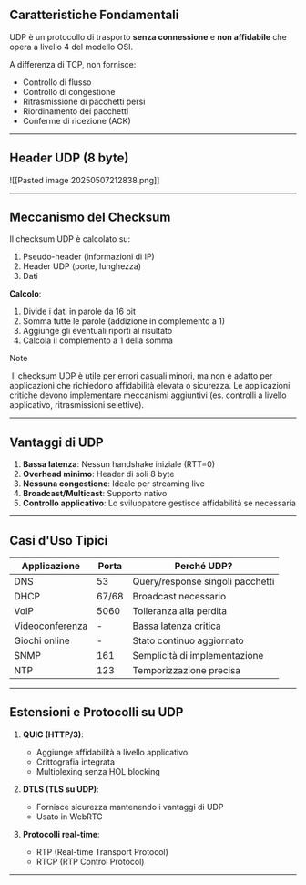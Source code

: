 ## **Caratteristiche Fondamentali**

UDP è un protocollo di trasporto **senza connessione** e **non affidabile** che opera a livello 4 del modello OSI. 

A differenza di TCP, non fornisce:

- Controllo di flusso
- Controllo di congestione
- Ritrasmissione di pacchetti persi
- Riordinamento dei pacchetti
- Conferme di ricezione (ACK)

---

## **Header UDP (8 byte)**

![[Pasted image 20250507212838.png]]

---

## **Meccanismo del Checksum**

Il checksum UDP è calcolato su:
1. Pseudo-header (informazioni di IP)
2. Header UDP (porte, lunghezza)
3. Dati

**Calcolo**:
1. Divide i dati in parole da 16 bit
2. Somma tutte le parole (addizione in complemento a 1)
3. Aggiunge gli eventuali riporti al risultato
4. Calcola il complemento a 1 della somma


> [!NOTE]
>  Il checksum UDP è utile per errori casuali minori, ma non è adatto per applicazioni che richiedono affidabilità elevata o sicurezza. Le applicazioni critiche devono implementare meccanismi aggiuntivi (es. controlli a livello applicativo, ritrasmissioni selettive).


---

## **Vantaggi di UDP**

1. **Bassa latenza**: Nessun handshake iniziale (RTT=0)
2. **Overhead minimo**: Header di soli 8 byte
3. **Nessuna congestione**: Ideale per streaming live
4. **Broadcast/Multicast**: Supporto nativo
5. **Controllo applicativo**: Lo sviluppatore gestisce affidabilità se necessaria

---

## **Casi d'Uso Tipici**

| Applicazione | Porta | Perché UDP? |
|-------------|-------|-------------|
| DNS | 53 | Query/response singoli pacchetti |
| DHCP | 67/68 | Broadcast necessario |
| VoIP | 5060 | Tolleranza alla perdita |
| Videoconferenza | - | Bassa latenza critica |
| Giochi online | - | Stato continuo aggiornato |
| SNMP | 161 | Semplicità di implementazione |
| NTP | 123 | Temporizzazione precisa |

---

## **Estensioni e Protocolli su UDP**

1. **QUIC (HTTP/3)**: 
   - Aggiunge affidabilità a livello applicativo
   - Crittografia integrata
   - Multiplexing senza HOL blocking

2. **DTLS (TLS su UDP)**:
   - Fornisce sicurezza mantenendo i vantaggi di UDP
   - Usato in WebRTC

3. **Protocolli real-time**:
   - RTP (Real-time Transport Protocol)
   - RTCP (RTP Control Protocol)

---